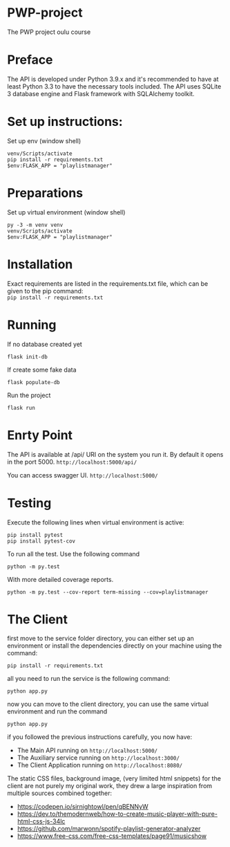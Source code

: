 # PWP-project
 The PWP project oulu course
 

# Preface

The API is developed under Python 3.9.x and it's recommended to have at least Python 3.3 to have the necessary tools included. The API uses SQLite 3 database engine and Flask framework with SQLAlchemy toolkit.

# Set up instructions:
Set up env (window shell)
 ```console
 venv/Scripts/activate
 pip install -r requirements.txt
 $env:FLASK_APP = "playlistmanager"
 ```
 

# Preparations
Set up virtual environment (window shell)
 ```console
 py -3 -m venv venv
 venv/Scripts/activate
 $env:FLASK_APP = "playlistmanager"
 ```

# Installation
Exact requirements are listed in the requirements.txt file, which can be given to the pip command:  
```pip install -r requirements.txt```

# Running

 If no database created yet
 ```console
 flask init-db
 ```
 If create some fake data
 ```console
 flask populate-db
 ```
 
 Run the project
 ```console
 flask run
 ```
# Enrty Point

The API is available at /api/ URI on the system you run it. By default it opens in the port 5000.
```http://localhost:5000/api/```

You can access swagger UI.
```http://localhost:5000/```

# Testing

Execute the following lines when virtual environment is active:  
```
pip install pytest
pip install pytest-cov
```

To run all the test. Use the following command
```
python -m py.test
```
With more detailed coverage reports.
```
python -m py.test --cov-report term-missing --cov=playlistmanager
```


# The Client

first move to the service folder directory, you can either set up an environment or install the dependencies directly on your machine using the command:

 ```console
pip install -r requirements.txt
 ```
all you need to run the service is the following command:

 ```console
python app.py
 ```

now you can move to the client directory, you can use the same virtual environment and run the command

 ```console
python app.py
 ```

if you followed the previous instructions carefully, you now have:
* The Main API running on ```http://localhost:5000/```
* The Auxiliary service running on ```http://localhost:3000/```
* The Client Application running on ```http://localhost:8080/```



The static CSS files, background image, (very limited html snippets) for the client are not purely my original work, they drew a large inspiration from multiple sources combined together:
* https://codepen.io/sirnightowl/pen/qBENNyW
* https://dev.to/themodernweb/how-to-create-music-player-with-pure-html-css-js-34lc
* https://github.com/marwonn/spotify-playlist-generator-analyzer
* https://www.free-css.com/free-css-templates/page91/musicshow


